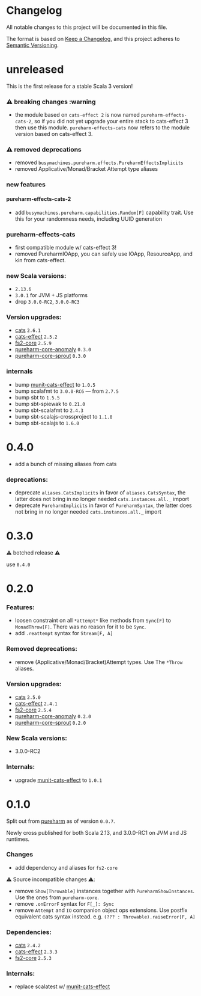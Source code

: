 # Changelog

All notable changes to this project will be documented in this file.

The format is based on [Keep a Changelog](https://keepachangelog.com/en/1.0.0/),
and this project adheres to [Semantic Versioning](https://semver.org/spec/v2.0.0.html).

# unreleased

This is the first release for a stable Scala 3 version!

### :warning: breaking changes :warning
- the module based on `cats-effect 2` is now named `pureharm-effects-cats-2`, so if you did not yet upgrade your entire stack to cats-effect 3 then use this module. `pureharm-effects-cats` now refers to the module version based on cats-effect 3.

### :warning: removed deprecations
- removed `busymachines.pureharm.effects.PureharmEffectsImplicits`
- removed Applicative/Monad/Bracket Attempt type aliases

### new features

#### pureharm-effects-cats-2
- add `busymachines.pureharm.capabilities.Random[F]` capability trait. Use this for your randomness needs, including UUID generation

### pureharm-effects-cats
- first compatible module w/ cats-effect 3!
- removed PureharmIOApp, you can safely use IOApp, ResourceApp, and kin from cats-effect.


### new Scala versions:
- `2.13.6`
- `3.0.1` for JVM + JS platforms
- drop `3.0.0-RC2`, `3.0.0-RC3`

### Version upgrades:
- [cats](https://github.com/typelevel/cats) `2.6.1`
- [cats-effect](https://github.com/typelevel/cats-effect) `2.5.2`
- [fs2-core](https://github.com/typelevel/fs2) `2.5.9`
- [pureharm-core-anomaly](https://github.com/busymachines/pureharm-core/releases) `0.3.0`
- [pureharm-core-sprout](https://github.com/busymachines/pureharm-core/releases) `0.3.0`

### internals
- bump [munit-cats-effect](https://github.com/typelevel/munit-cats-effect/releases) to `1.0.5`
- bump scalafmt to `3.0.0-RC6` — from `2.7.5`
- bump sbt to `1.5.5`
- bump sbt-spiewak to `0.21.0`
- bump sbt-scalafmt to `2.4.3`
- bump sbt-scalajs-crossproject to `1.1.0`
- bump sbt-scalajs to `1.6.0`

# 0.4.0

- add a bunch of missing aliases from cats

### deprecations:

- deprecate `aliases.CatsImplicits` in favor of `aliases.CatsSyntax`, the latter does not bring in no longer needed `cats.instances.all._` import
- deprecate `PureharmImplicits` in favor of `PureharmSyntax`, the latter does not bring in no longer needed `cats.instances.all._` import

# 0.3.0

:warning: botched release :warning:

use `0.4.0`

# 0.2.0

### Features:

- loosen constraint on all `*attempt*` like methods from `Sync[F]` to `MonadThrow[F]`. There was no reason for it to be `Sync`.
- add `.reattempt` syntax for `Stream[F, A]`

### Removed deprecations:

- remove (Applicative/Monad/Bracket)Attempt types. Use The `*Throw` aliases.

### Version upgrades:

- [cats](https://github.com/typelevel/cats) `2.5.0`
- [cats-effect](https://github.com/typelevel/cats-effect) `2.4.1`
- [fs2-core](https://github.com/typelevel/fs2) `2.5.4`
- [pureharm-core-anomaly](https://github.com/busymachines/pureharm-core/releases) `0.2.0`
- [pureharm-core-sprout](https://github.com/busymachines/pureharm-core/releases) `0.2.0`

### New Scala versions:

- 3.0.0-RC2

### Internals:

- upgrade [munit-cats-effect](https://github.com/typelevel/munit-cats-effect/releases) to `1.0.1`

# 0.1.0

Split out from [pureharm](https://github.com/busymachines/pureharm) as of version `0.0.7`.

Newly cross published for both Scala 2.13, and 3.0.0-RC1 on JVM and JS runtimes.

### Changes

- add dependency and aliases for `fs2-core`

:warning: Source incompatible changes :warning::

- remove `Show[Throwable]` instances together with `PureharmShowInstances`. Use the ones from `pureharm-core`.
- remove `.onErrorF` syntax for `F[_]: Sync`
- remove `Attempt` and `IO` companion object ops extensions. Use postfix equivalent cats syntax instead. e.g. `(??? : Throwable).raiseError[F, A]`

### Dependencies:

- [cats](https://github.com/typelevel/cats) `2.4.2`
- [cats-effect](https://github.com/typelevel/cats-effect) `2.3.3`
- [fs2-core](https://github.com/typelevel/fs2) `2.5.3`

### Internals:

- replace scalatest w/ [munit-cats-effect](https://github.com/typelevel/munit-cats-effect/releases)
